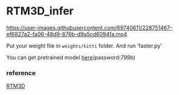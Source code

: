 # RTM3D_infer


https://user-images.githubusercontent.com/69740611/228751467-ef6827a2-fa06-48d9-876b-d9a5cd6094fa.mp4

Put your weight file in `weights/kitti` folder. And run 'faster.py'

You can get pretrained model [here](https://pan.baidu.com/s/1KKfRdFExq8lCWUDv9eC9jQ?pwd=799b )(password:799b)

### reference
[RTM3D](https://github.com/Banconxuan/RTM3D)
